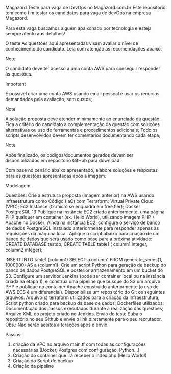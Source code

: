Magazord
Teste para vaga de DevOps no Magazord.com.br
Este repositório tem como fim testar os candidatos para vaga de devOps na empresa Magazord.

Para esta vaga buscamos alguém apaixonado por tecnologia e esteja sempre atento aos detalhes!

O teste
As questões aqui apresentadas visam avaliar o nível de conhecimento do candidato. Leia com atenção as recomendações abaixo:

Note

O candidato deve ter acesso à uma conta AWS para conseguir responder às questões.

Important

É possível criar uma conta AWS usando email pessoal e usar os recursos demandados pela avaliação, sem custos;

Note

A solução proposta deve atender minimamente ao enunciado da questão. Fica a critério do candidato a complementação da questão com soluções alternativas ou uso de ferramentas e procedimentos adicionais; Todo os scripts desenvolvidos devem ter comentários documentando cada etapa;

Note

Após finalizado, os códigos/documentos gerados devem ser disponibilizados em repositório GitHub para download.

Com base no cenário abaixo apresentado, elabore soluções e respostas para as questões apresentadas após a imagem.

Modelagem

Questões:
Crie a estrutura proposta (imagem anterior) na AWS usando Infraestrutura como Código (IaC) com Terraform:
Virtual Private Cloud (VPC);
Ec2 Instance (t2.micro se enquadra em free tier);
Docker
PostgreSQL 13
Publique na instância EC2 criada anteriormente, uma página PHP qualquer em container (ex. Hello World), utilizando imagem PHP + Apache no Docker;
Ainda na instância EC2, configure o serviço de banco de dados PostgreSQL instalado anteriormente para responder apenas às requisições da máquina local.
Aplique o script abaixo para criação de um banco de dados que será usado como base para a próxima atividade:
CREATE DATABASE testdb;
CREATE TABLE table1 (
column1 integer,
column2 integer);

INSERT INTO table1 (column1)
SELECT a.column1 FROM generate_series(1, 1000000) AS a (column1);
Crie um script Python para geração de backup do banco de dados PostgreSQL e posterior armazenamento em um bucket do S3.
Configure um servidor Jenkins (pode ser container local ou na instância criada na etapa 1), e construa uma pipeline que busque do S3 um arquivo PHP e publique no container Apache construído anteriormente (o uso de AWS ECS é um diferencial).
Disponibilize um repositório do Git os seguintes arquivos:
Arquivo(s) terraform utilizados para a criação da Infraestrutura;
Script python criado para backup da base de dados;
Dockerfiles utilizados;
Documentação dos passos executados durante a realização das questões;
Arquivo XML do projeto criado no Jenkins.
Envio do teste
Suba o repositório no seu Github e envie o link diretamente para o seu recrutador. Obs.: Não serão aceitos alterações após o envio.

Passos:
1. criação da VPC no arquivo main.tf com todas as configurações necessárias (Docker, Postgres com configuração, Python...)
2. Criação do container que irá receber o index.php (Hello World!)
3. Criação do Script de backup
4. Criação da pipeline